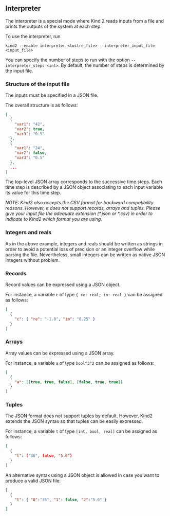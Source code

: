 ## Interpreter

The interpreter is a special mode where Kind 2 reads inputs from a
file and prints the outputs of the system at each step.

To use the interpreter, run

```
kind2 --enable interpreter <lustre_file> --interpreter_input_file <input_file>
```

You can specify the number of steps to run with the option `--interpreter_steps <int>`.
By default, the number of steps is determined by the input file.

### Structure of the input file

The inputs must be specified in a JSON file.

The overall structure is as follows:

```json
[
  {
    "var1": "42",
    "var2": true,
    "var3": "0.5"
  },
  {
    "var1": "24",
    "var2": false,
    "var3": "0.5"
  },
  ...
]
```

The top-level JSON array corresponds to the successive time steps.
Each time step is described by a JSON object associating to each input variable its value for this time step.

*NOTE: Kind2 also accepts the CSV format for backward compatibility reasons. However,
it does not support records, arrays and tuples. Please give your input file the adequate extension (\*.json or \*.csv) in order to indicate to Kind2 which format you are using.*

### Integers and reals

As in the above example, integers and reals should be written as strings in order to avoid a potential loss of precision or an integer overflow while parsing the file.
Nevertheless, small integers can be written as native JSON integers without problem.

### Records

Record values can be expressed using a JSON object.

For instance, a variable `c` of type `{ re: real; im: real }`
can be assigned as follows:

```json
[
  {
    "c": { "re": "-1.0", "im": "0.25" }
  }
]
```

### Arrays

Array values can be expressed using a JSON array.

For instance, a variable `a` of type `bool^3^2`
can be assigned as follows:

```json
[
  {
    "a": [[true, true, false], [false, true, true]]
  }
]
```

### Tuples

The JSON format does not support tuples by default.
However, Kind2 extends the JSON syntax so that tuples can be easily expressed.

For instance, a variable `t` of type `[int, bool, real]`
can be assigned as follows:

```json
[
  {
    "t": ("36", false, "5.0")
  }
]
```

An alternative syntax using a JSON object is allowed in case you want to produce a valid JSON file:

```json
[
  {
    "t": { "0":"36", "1": false, "2":"5.0" }
  }
]
```
